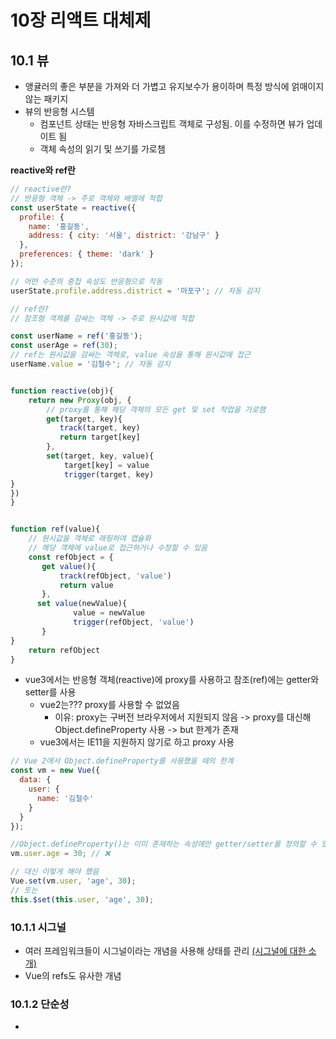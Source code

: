 # 10장 리액트 대체제
## 10.1 뷰
- 앵귤러의 좋은 부분을 가져와 더 가볍고 유지보수가 용이하며 특정 방식에 얽매이지 않는 패키지
- 뷰의 반응형 시스템
  - 컴포넌트 상태는 반응형 자바스크립트 객체로 구성됨. 이를 수정하면 뷰가 업데이트 됨
  - 객체 속성의 읽기 및 쓰기를 가로챔

**reactive와 ref란**
```js
// reactive란?
// 반응형 객체 -> 주로 객체와 배열에 적합
const userState = reactive({
  profile: {
    name: '홍길동',
    address: { city: '서울', district: '강남구' }
  },
  preferences: { theme: 'dark' }
});

// 어떤 수준의 중첩 속성도 반응형으로 작동
userState.profile.address.district = '마포구'; // 자동 감지

// ref란?
// 참조형 객체를 감싸는 객체 -> 주로 원시값에 적합

const userName = ref('홍길동');
const userAge = ref(30);
// ref는 원시값을 감싸는 객체로, value 속성을 통해 원시값에 접근
userName.value = '김철수'; // 자동 감지
```

```js

function reactive(obj){
    return new Proxy(obj, {
        // proxy를 통해 해당 객체의 모든 get 및 set 작업을 가로챔
        get(target, key){
           track(target, key)
           return target[key]
        },
        set(target, key, value){
            target[key] = value
            trigger(target, key)
}
})
}


function ref(value){
    // 원시값을 객체로 래핑하여 캡슐화
    // 해당 객체에 value로 접근하거나 수정할 수 있음 
    const refObject = {
       get value(){
           track(refObject, 'value')
           return value
       },
      set value(newValue){
              value = newValue
              trigger(refObject, 'value')
       }
}
    return refObject
}
```

- vue3에서는 반응형 객체(reactive)에 proxy를 사용하고 참조(ref)에는 getter와 setter를 사용
  - vue2는??? proxy를 사용할 수 없었음 
    - 이유: proxy는 구버전 브라우저에서 지원되지 않음 -> proxy를 대신해 Object.defineProperty 사용 -> but 한계가 존재
  - vue3에서는 IE11을 지원하지 않기로 하고 proxy 사용

```js
// Vue 2에서 Object.defineProperty를 사용했을 때의 한계
const vm = new Vue({
  data: {
    user: {
      name: '김철수'
    }
  }
});

//Object.defineProperty()는 이미 존재하는 속성에만 getter/setter를 정의할 수 있어, 새로 추가되는 속성은 자동으로 반응형이 되지 않음
vm.user.age = 30; // ❌

// 대신 이렇게 해야 했음
Vue.set(vm.user, 'age', 30);
// 또는
this.$set(this.user, 'age', 30);
```

### 10.1.1 시그널
- 여러 프레임워크들이 시그널이라는 개념을 사용해 상태를 관리 [(시그널에 대한 소개)](https://soobing.github.io/react/introducing-signals/)
- Vue의 refs도 유사한 개념

### 10.1.2 단순성
- <script> 에 뷰 라이브러리를 포함하고 작성을 시작하면 됨

## 10.2 앵귤러
- 앵귤러는 구글이 만든 프레임워크로, 대규모 애플리케이션을 구축하는 데 적합
- 렌더링 및 상태 관리부터 라우팅, 폼 처리에 이르기까지 자체 방식을 제공하고 강력하게 권장
- 리액트와는 달리 변경 감지라는 시스템 사용

### 10.2.1 변경 감지
- 앵귤러가 애플리케이션의 상태가 변경되었는지 업데이트가 필요한 DOM이 있는지 확인하는 프로세스
- 주기적으로 변경 감지 메커니즘을 실행해 데이터 모델의 변경사항이 애플리케이션의 뷰에 반영되게 함
- 변경 감지 기능을 너무 자주 실행하면 속도가 느려질 수 있음(성능을 최적화하기 위해 동작을 세세하게 조정할 수 있는 방법 제공)
- 템플릿 구문을 사용해 DOM을 업데이트하는 방식(ngFor, ngIf 등)

### 10.2.2 시그널
- 기존의 변경 감지 방식인 더티 체킹을 포기하고 자체적으로 구현한 반응형 특성을 도입
```js
const count = signal(0); // 시그널 생성

count() // 시그널의 값에 접근
count.set(1); // 시그널의 값을 변경
count.update(prev => prev + 1); // 기존 값을 기반으로 시그널의 값을 업데이트

const state = signal({
  name: '홍길동',
  age: 30
});

state.mutate(prev => ({
  ...prev,
  age: prev.age + 1
})); // 시그널의 값을 업데이트
```

- 뷰 컴포넌트의 refs와의 차이점
  - ()는 .value보다 코드를 덜 쓰지만 값을 업데이트해야 하는 부분에서는 더 번잡
  - 참조 언래핑이 없음. 값에 접근하려면 항상 ()이 필요. 이를 통해 어디에서나 일관된 방식으로 값에 접근할 수 있고 시그널을 그대로 컴포넌트 프롭으로 전달할 수 있음 (Vue의 ref는 컴포넌트 사이에서 전달할 때 주의가 필요)

```js
<!-- Vue에서는 자동으로 언래핑됨 (count.value가 아닌 count) -->
<div>{{ count }}</div>

<!-- Angular에서는 항상 ()를 사용 -->
<div>{{ count() }}</div>
```

## 10.3 스벨트
- 기존 프레임워크와 달리 선언적 컴포넌트를 효율적인 명령형 코드로 변환하는 컴파일러를 사용해 DOM을 정교하게 업데이트
  - 더 적은 코드로 고성능의 반응형 웹 애플리케이션을 작성할 수 있음

```js
<script>
  let count = 0; // 상태 변수
    function increment() {
        count += 1; // 상태 업데이트
    }
</script>
<button on:click={increment}>Increment</button>
<p>Count: {count}</p>
```

- 세터함수를 호출하거나 특별한 API를 사용해 DOM을 업데이트할 필요가 없음

```js
<script>
  let count = 0; // 상태 변수
  let doubleCount = 0;

  // 반응형 데이터를 기반으로 값을 계산할 수 있는 반응형 문장 제공
  $: doubleCount = count * 2; // 반응형 선언
  
  function increment() {
      count += 1; // 상태 업데이트
  }
</script>
<button on:click={increment}>Increment</button>
<p>Double Count: {doubleCount}</p>
```

- 컴파일러 접근방식 장점
  - 가상 DOM 비교 및 페치 단계가 없기 때문에 런타임 성능이 향상됨 -> 대신 DOM을 직접 업데이트하는 코드를 생성
- 컴파일러 접근방식 단점
  - 동적 컴포넌트 타입과 같이 가상 DOM 기반 프레임워크에서 제공하는 일부 동적 기능은 표현이 더 번거롭거나 장황할 수 있음
  - 커뮤니티가 작고 생태계가 덜 성숙함

[Playground](https://svelte.dev/playground/reactive-assignments)

### 10.3.1 룬
- 룬은 스벨트 컴파일러에 영향을 주는 기호
- 스벨트는 현재 let, =, export 키워드, $: 레이블을 특정한 의미로 사용하고 있는데, 룬은 동일한 기능에 또 다른 기능을 추가하기 위해 함수 문법 사용
- 애플리케이션이 복잡해지면 반응형인 값과 그렇지 않은 값을 파악하기가 까다로울 수 있어 let 대신 $state 룬 사용
- 스토어 계약 구현시 룬을 사용하는 예시

```js
<script>
  let count = $state(0);
  
  function increment() {
    count += 1;
  }
</script>
<button on:click={increment}>Increment</button>
```

```js
import { writable } from 'svelte/store';

export function createCounter() {
  const { subscribe, update } = writable(0);

  return {
    subscribe,
    increment: () => update(n => n + 1)
  };
}

<script>
  import { createCounter } from './store.js';

  const counter = createCounter();
</script>

<button on:click={counter.increment}>+1</button>
<p>현재 값: {$counter}</p>
```

- 이때 더 복잡한 작업을 시작하면 스토어 API를 다루기가 어려워질 수 있음 -> 룬 사용

```js
export function createCounter() {
    let count = $state(0);

  return {
    get count() {
      return count;
    },
    increment: () => {
      count += 1;
    }
  };
}

<script>
  import { createCounter } from './store.js';

  const counter = createCounter();
</script>
<button on:click={counter.increment}>clicks: {counter.count}</button>
```

**런타임 반응성**
- $: 레이블을 사용하는 코드를 설정해 의존성이 변경될 때 자동으로 다시 실행되도록 하는 경우, 해당 의존성은 스벨트가 컴포넌트를 컴파일할 때 정해짐

```js
<script>
  export let width;
    export let height;
  
  //컴파일러는 width나 height가 변경될 때마다 이 코드를 다시 실행하도록 설정
    $: area = width * height;
  
  // area 값이 변경될떄마다 이 코드를 다시 실행하도록 설정
  $: console.log(area)
</script>
```

- 근데 만약 이렇게 리팩토링했을경우 height가 변경되어도 다시 실행되지 않을수도 있음
```js
const multiplyByHeight = (width) => width * height;
$: area = multiplyByHeight(width);
```

- svelte5에서 $derived, $effect 룬이 도입되어 표현식이 평가될 때 해당 표현식의 의존성을 대신 결정
```js
  const multiplyByHeight = (w) => w * height;
  const area = $derived(() => multiplyByHeight(width));
```

**시그널 도입**
- 스벨트 역시 시그널을 도입하였고 사용자가 직접 상호작용하지 않는 내부 구현으로 만들어짐

## 10.4 솔리드
- 사용자 인터페이스를 구축하기 위한 선언적 자바스크립트 라이브러리
- 컴포넌트 모델 기반을 제공한다는 점에서는 리액트와 유사하지만, 반응형 특성에 기반한다는 점이 다름
- 가상 DOM을 사용하는 대신 세분화된 반응형 시스템을 사용해 의존성을 자동으로 추적하고 DOM을 직접 업데이트

```js
import { createSignal } from 'solid-js';

function Component() {
  const [count, setCount] = createSignal(0); // 상태 변수

  function increment() {
    setCount(count() + 1); // 상태 업데이트
  }

  return (
    <div>
      <button onClick={increment}>Increment</button>
      <p>Count: {count()}</p>
    </div>
  );
}
```

- 리액트의 useState와 유사하지만 count가 현재값을 반환하고 반응형 콘텍스트에 대한 의존성을 암시적으로 등록함
- setCount가 호출되면 함수 컴포넌트를 다시 호출하지 않고 count에 의존하는 UI의 모든 부분에 대한 업데이트를 트리거
- 리액트는 거친 반응성, 솔리드는 세밀한 반응성
- 불필요한 업데이트를 최소화하여 성능이 더 뛰어나지만 커뮤니티가 작고 생태계가 덜 성숙함

## 10.5 퀵
- 웹 페이지 로딩을 최적화하고 사용자 상호 작용과 응답성을 우선시하도록 설계된 고유한 프레임워크
- 웹페이지를 컴포넌트의 집합으로 보고 네트워크를 통해 독립적으로 읽어들이고 필요에 따라 상호 작용할 수 있는 대상으로 취급
- 퀵으로 구축된 웹 애플리케이션과 사이트에는 일정한 양의 매우 작은 자바스크립트가 초기 상태로 제공되고 우선순위에 따라 컴포넌트를 추가로 읽어들임
- 재개가능성: 사용자에게 더 많은 상호작용이 필요해지기 전까지는 서버 렌더링 스냅샷이 제공됨
- 리액트나 다른 프레임워크들은 주의깊게 코드 분할을 하지 않으면 번들이 커질 수 있지만 퀵은 필요한만큼만 코드를 읽어들이므로 초기 로드 시간이 빨라짐
- 퀵도 다른 라이브러리들과 마찬가지로 성숙한 생태계가 조성되어 있지 않다는점이 단점

```js
export default component$(() => {
  const count = useSignal(0);

  return (
    <div style={{display: 'flex', justifyContent: 'center', alignItems: 'center', gap: '0.5rem'}}>
      <button onClick$={() => count.value--}>minus</button>
      <div>{count}</div>
      <button onClick$={() => count.value++}>plus</button>
    </div>
  );
});
```

- 재개가능성과 관련된 참고 링크
  - [하이드레이션은 트리이고, 재개 가능성(Resumability)은 맵입니다](https://velog.io/@superlipbalm/hydration-tree-resumability-map)
  - [차세대 프론트엔드 프레임워크: Qwik](https://sinnerr0.medium.com/%EC%B0%A8%EC%84%B8%EB%8C%80-%ED%94%84%EB%A1%A0%ED%8A%B8%EC%97%94%EB%93%9C-%ED%94%84%EB%A0%88%EC%9E%84%EC%9B%8C%ED%81%AC-qwik-47bdb5155d25)

## 10.6 자주 사용하는 패턴(공통점)
- 컴포넌트 기반 아키텍처
  - 컴포넌트 기반 아키텍처에서 UI는 개별 조각(컴포넌트)로 나뉘며 각 컴포넌트는 사용자 인터페이스의 특정 부분을 담당
  - 모듈화를 통해 코드 재사용, 관심사 분리, 유지 보수성 향상
- 선언적 구문
  - 개발자가 특정 상태에 대해 UI의 모양을 설정하면 프레임워크가 해당 상태에 맞게 UI를 업데이트
- 업데이트 기능 제공
  - 상태 변경에 대응해 UI를 효율적으로 업데이트하고 복잡한 DOM 조작 추상화
- 수명 주기 메서드
  - 컴포넌트 수명 주기에 맞게 함수를 호출하고 부작용을 처리하는 메서드 제공
- 생태계와 도구
  - 최신 자바스크립트의 기능과 도구+타입스크립트 지원

## 10.7 반응형이 아닌 리액트 
- 리액트가 상태 변경에 따른 반응형 동작을 하는 것처럼 보이지만 전통적인 의미의 반응형과 다름
- 거친 반응성: 상태 변경에 따라 변경된 부분이 아닌 전체 컴포넌트를 다시 렌더링
  - 리액트로는 업데이트를 자동으로 관리하지는 못하지만 명시적 상태 업데이트를 통해 애플리케이션의 상태를 더 쉽게 추론하며 효율적으로 업데이트를 적용할 수 있음

### 10.8 리액트의 미래
- 리액트의 거친 반응성은 상태와 관련없는 자식 컴포넌트까지 리렌더링시키는 경우가 있어 memo를 통해 성능 최적화가 필요
- 리액트 팀은 이 문제를 해결하기 위해 시그널을 도입하기보다는 리액트 컴파일러를 개발하여 해결하려함
  - 알아서 똑똑하게 메모이제이션을 해주는 도구